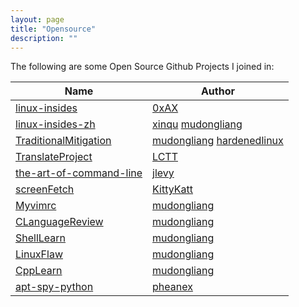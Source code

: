 ```yaml
---
layout: page
title: "Opensource"
description: ""
---
```


The following are some Open Source Github Projects I joined in:

Name        |Author
------------|--------------
[linux-insides](https://github.com/0xAX/linux-insides)|[0xAX](https://github.com/0xAX)
[linux-insides-zh](https://github.com/MintCN/linux-insides-zh)|[xinqu](https://github.com/xinqiu) [mudongliang](https://github.com/mudongliang)
[TraditionalMitigation](https://github.com/hardenedlinux/TraditionalMitigation)|[mudongliang](https://github.com/mudongliang) [hardenedlinux](https://github.com/hardenedlinux)
[TranslateProject](https://github.com/LCTT/TranslateProject)|[LCTT](https://github.com/LCTT)
[the-art-of-command-line](https://github.com/jlevy/the-art-of-command-line)|[jlevy](https://github.com/jlevy)
[screenFetch](https://github.com/KittyKatt/screenFetch)|[KittyKatt](https://github.com/KittyKatt/)
[Myvimrc](https://github.com/mudongliang/Myvimrc)|[mudongliang](https://github.com/mudongliang/)
[CLanguageReview](https://github.com/mudongliang/CLanguageReview)|[mudongliang](https://github.com/mudongliang/)
[ShellLearn](https://github.com/mudongliang/ShellLearn)|[mudongliang](https://github.com/mudongliang/)
[LinuxFlaw](https://github.com/mudongliang/LinuxFlaw)|[mudongliang](https://github.com/mudongliang/)
[CppLearn](https://github.com/mudongliang/CppLearn)|[mudongliang](https://github.com/mudongliang/)
[apt-spy-python](https://bitbucket.org/pheanex/apt-spy-python/)|[pheanex](https://bitbucket.org/pheanex/)
